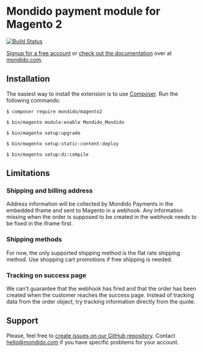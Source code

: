 # Mondido payment module for Magento 2

[![Build Status](https://travis-ci.org/kodbruket/magento2-mondido.svg?branch=master)](https://travis-ci.org/kodbruket/magento2-mondido)

[Signup for a free account](https://www.mondido.com/en/signup) or [check out the documentation](https://doc.mondido.com) over at [mondido.com](https://www.mondido.com/en).

## Installation

The easiest way to install the extension is to use [Composer](https://getcomposer.org). Run the following commands:

`$ composer require mondido/magento2`

`$ bin/magento module:enable Mondido_Mondido`

`$ bin/magento setup:upgrade`

`$ bin/magento setup:static-content:deploy`

`$ bin/magento setup:di:compile`

## Limitations

### Shipping and billing address

Address information will be collected by Mondido Payments in the embedded iframe and sent to Magento in a webhook. Any information missing when the order is supposed to be created in the webhook needs to be fixed in the iframe first.

### Shipping methods

For now, the only supported shipping method is the flat rate shipping method. Use shopping cart promotions if free shipping is needed.

### Tracking on success page

We can't guarantee that the webhook has fired and that the order has been created when the customer reaches the success page. Instead of tracking data from the order object, try tracking information directly from the quote.

## Support

Please, feel free to [create issues on our GitHub repository](https://github.com/kodbruket/magento2-mondido/issues). Contact hello@mondido.com if you have specific problems for your account. 
